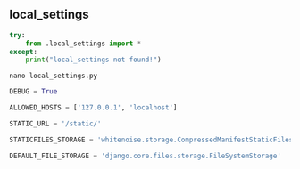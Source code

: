 ## local_settings
```py
try:
    from .local_settings import *
except:
    print("local_settings not found!")
```


`nano local_settings.py`
```py
DEBUG = True

ALLOWED_HOSTS = ['127.0.0.1', 'localhost']

STATIC_URL = '/static/'

STATICFILES_STORAGE = 'whitenoise.storage.CompressedManifestStaticFilesStorage'

DEFAULT_FILE_STORAGE = 'django.core.files.storage.FileSystemStorage'
```
